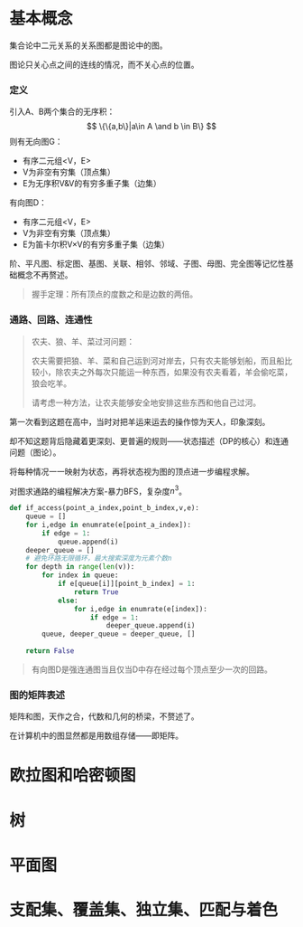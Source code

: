 # 基本概念

集合论中二元关系的关系图都是图论中的图。

图论只关心点之间的连线的情况，而不关心点的位置。

### 定义

引入A、B两个集合的无序积：
$$
\{\{a,b\}|a\in A  \and b \in B\}
$$
则有无向图G：

* 有序二元组<V，E>
* V为非空有穷集（顶点集）
* E为无序积V&V的有穷多重子集（边集）

有向图D：

* 有序二元组<V，E>
* V为非空有穷集（顶点集）
* E为笛卡尔积V×V的有穷多重子集（边集）



阶、平凡图、标定图、基图、关联、相邻、邻域、子图、母图、完全图等记忆性基础概念不再赘述。



> 握手定理：所有顶点的度数之和是边数的两倍。



### 通路、回路、连通性

> 农夫、狼、羊、菜过河问题：
>
> 农夫需要把狼、羊、菜和自己运到河对岸去，只有农夫能够划船，而且船比较小，除农夫之外每次只能运一种东西，如果没有农夫看着，羊会偷吃菜，狼会吃羊。
>
> 请考虑一种方法，让农夫能够安全地安排这些东西和他自己过河。



第一次看到这题在高中，当时对把羊运来运去的操作惊为天人，印象深刻。



却不知这题背后隐藏着更深刻、更普遍的规则——状态描述（DP的核心）和连通问题（图论）。

将每种情况一一映射为状态，再将状态视为图的顶点进一步编程求解。



对图求通路的编程解决方案-暴力BFS，复杂度$n^3$。

```python
def if_access(point_a_index,point_b_index,v,e):
    queue = []
    for i,edge in enumrate(e[point_a_index]):
        if edge = 1:
            queue.append(i)
   	deeper_queue = []
    # 避免环路无限循环，最大搜索深度为元素个数n
    for depth in range(len(v)):
        for index in queue:
	        if e[queue[i]][point_b_index] = 1:
    	        return True
        	else:
            	for i,edge in enumrate(e[index]):
        			if edge = 1:
            			deeper_queue.append(i)
		queue, deeper_queue = deeper_queue, []
        
    return False
```





> 有向图D是强连通图当且仅当D中存在经过每个顶点至少一次的回路。





### 图的矩阵表述

矩阵和图，天作之合，代数和几何的桥梁，不赘述了。

在计算机中的图显然都是用数组存储——即矩阵。



# 欧拉图和哈密顿图



# 树



# 平面图





# 支配集、覆盖集、独立集、匹配与着色

